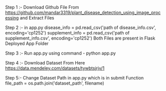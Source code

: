 Step 1 :- Download Github File From https://github.com/mandar3319/plant_disease_detection_using_image_processing and Extract Files 

Step 2 :- in app.py 
             disease_info = pd.read_csv('path of disease_info.csv', encoding='cp1252')
             supplement_info = pd.read_csv('path of supplement_info.csv', encoding='cp1252')
Both Files are present in Flask Deployed App Folder 


Step 3 :- Run app.py using command - python app.py 

Step 4 :-  Download Dataset From Here
          https://data.mendeley.com/datasets/tywbtsjrjv/1

          
  Step 5:- Change Dataset Path in app.py 
  which is in submit Function 
   file_path = os.path.join('dataset_path', filename)

